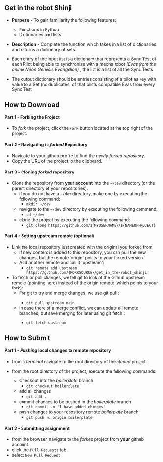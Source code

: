 ## Get in the robot Shinji

* **Purpose** - To gain familiarity the following features:
  * Functions in Python
  * Dictionaries and lists
  

* **Description** - Complete the function which takes in a list of dictionaries and returns a dictionary of sets. 
* Each entry of the input list is a dictionary that represents a Sync Test of each Pilot being able to synchronize with a mecha robot _(Evas from the anime Neon Genesis Evangelion)_ ,  the list is a list of all the Sync Tests
* The output dictionary should be entries consisting of a pilot as key with value to a Set (no duplicates) of that pilots compatible Evas from every Sync Test 




## How to Download

#### Part 1 - Forking the Project
* To _fork_ the project, click the `Fork` button located at the top right of the project.


#### Part 2 - Navigating to _forked_ Repository
* Navigate to your github profile to find the _newly forked repository_.
* Copy the URL of the project to the clipboard.

#### Part 3 - Cloning _forked_ repository
* Clone the repository from **your account** into the `~/dev` directory (or the parent directory of your repositories).
  * if you do not have a `~/dev` directory, make one by executing the following command:
    * `mkdir ~/dev`
  * navigate to the `~/dev` directory by executing the following command:
    * `cd ~/dev`
  * clone the project by executing the following command:
    * `git clone https://github.com/${MYUSERNAME}/${NAMEOFPROJECT}`

#### Part 4 - Setting upstream remote (optional)
* Link the local repository just created with the original you forked from 
  * If new content is added to this repository, you can pull the new changes, but the remote 'origin' points to your forked version
  * Add another remote and call it 'upstream':
    * `git remote add upstream https://github.com/{FORKSOURCE}/get_in_the-robot_shinji`
* To fetch or pull changes, we tell git to look at the Github upstream remote (pointing here) instead of the origin remote (which points to your fork):
  * For git to try and merge changes, we use git pull <remote> <branch>:
    * `git pull upstream main`
  * In case there of a merge conflict, we can update all remote branches, but save merging for later using git fetch <remote>:
    * `git fetch upstream`




## How to Submit

#### Part 1 -  _Pushing_ local changes to remote repository
* from a _terminal_ navigate to the root directory of the _cloned_ project.

* from the root directory of the project, execute the following commands:
    * Checkout into the _boilerplate_ branch
      * `git checkout boilerplate`
    * add all changes
      * `git add .`
    * commit changes to be pushed in the _boilerplate_ branch
      * `git commit -m 'I have added changes'`
    * push changes to your repository remote _boilerplate_ branch
      * `git push -u origin boilerplate`

#### Part 2 - Submitting assignment 
* from the browser, navigate to the _forked_ project from **your** github account.
* click the `Pull Requests` tab.
* select `New Pull Request`